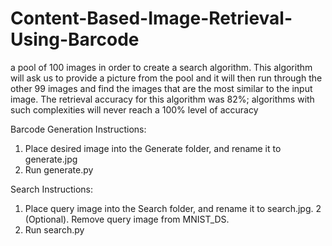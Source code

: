 # Content-Based-Image-Retrieval-Using-Barcode

a pool of  100 images in order to create a search algorithm. This algorithm will ask us to provide a picture from the pool and it will then run through the other 99 images and find the images that are the most similar to the input image. The retrieval accuracy for this algorithm was 82%; algorithms with such complexities will never reach a 100% level of accuracy


Barcode Generation Instructions:

1. Place desired image into the Generate folder, and rename it to generate.jpg
2. Run generate.py


Search Instructions:
1. Place query image into the Search folder, and rename it to search.jpg.
2 (Optional). Remove query image from MNIST_DS.
3. Run search.py
